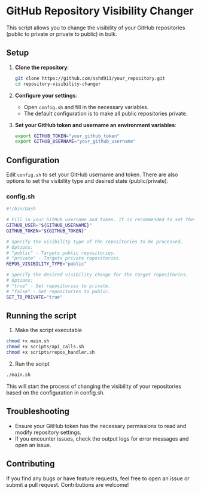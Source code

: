 # GitHub Repository Visibility Changer

This script allows you to change the visibility of your GitHub repositories (public to private or private to public) in bulk.

## Setup

1. **Clone the repository**:
    ```bash
    git clone https://github.com/sshd911/your_repository.git
    cd repository-visibility-changer
    ```

2. **Configure your settings**:
    - Open `config.sh` and fill in the necessary variables.
    - The default configuration is to make all public repositories private.

3. **Set your GitHub token and username an environment variables**:
    ```sh
    export GITHUB_TOKEN="your_github_token"
    export GITHUB_USERNAME="your_github_username"
    ```

## Configuration

Edit `config.sh` to set your GitHub username and token. There are also options to set the visibility type and desired state (public/private).

### config.sh

```sh
#!/bin/bash

# Fill in your GitHub username and token. It is recommended to set these as environment variables for security reasons.
GITHUB_USER="${GITHUB_USERNAME}"
GITHUB_TOKEN="${GITHUB_TOKEN}"

# Specify the visibility type of the repositories to be processed.
# Options:
# "public" - Targets public repositories.
# "private" - Targets private repositories.
REPOS_VISIBILITY_TYPE="public"

# Specify the desired visibility change for the target repositories.
# Options:
# "true" - Set repositories to private.
# "false" - Set repositories to public.
SET_TO_PRIVATE="true"
```

## Running the script
1. Make the script executable
```bash
chmod +x main.sh
chmod +x scripts/api_calls.sh
chmod +x scripts/repos_handler.sh
```

2. Run the script
```sh
./main.sh
```

This will start the process of changing the visibility of your repositories based on the configuration in config.sh.

## Troubleshooting
- Ensure your GitHub token has the necessary permissions to read and modify repository settings.
- If you encounter issues, check the output logs for error messages and open an issue.

## Contributing
If you find any bugs or have feature requests, feel free to open an issue or submit a pull request. Contributions are welcome!

